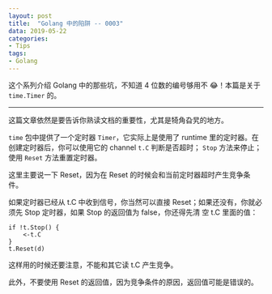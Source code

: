 ```yaml
---
layout: post
title:  "Golang 中的陷阱 -- 0003"
data: 2019-05-22
categories:
- Tips
tags:
- Golang
---
```


这个系列介绍 Golang 中的那些坑，不知道 4 位数的编号够用不 😂！本篇是关于 `time.Timer` 的。

<!-- more -->

---

这篇文章依然是要告诉你熟读文档的重要性，尤其是犄角旮旯的地方。

`time` 包中提供了一个定时器 `Timer`，它实际上是使用了 runtime 里的定时器。在创建定时器后，你可以使用它的 channel `t.C` 判断是否超时； `Stop` 方法来停止；使用 `Reset` 方法重置定时器。


这里主要说一下 Reset，因为在 Reset 的时候会和当前定时器超时产生竞争条件。

如果定时器已经从 t.C 中收到信号，你当然可以直接 Reset；如果还没有，你就必须先 Stop 定时器，如果 Stop 的返回值为 false，你还得先清
空 t.C 里面的值：

```
if !t.Stop() {
	<-t.C
}
t.Reset(d)
```

这样用的时候还要注意，不能和其它读 t.C 产生竞争。

此外，不要使用 Reset 的返回值，因为竞争条件的原因，返回值可能是错误的。
